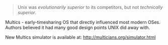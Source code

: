 >Unix was _evolutionarily superior_ to its competitors, but not _technically superior_.

Multics - early-timesharing OS that directly influenced most modern OSes. Authors believed it had many good design points UNIX did away with.

New Multics simulator is available at: http://multicians.org/simulator.html
